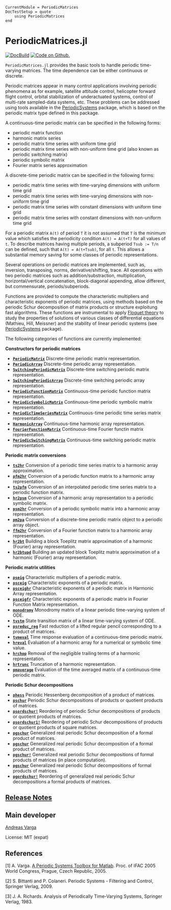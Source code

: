 ```@meta
CurrentModule = PeriodicMatrices
DocTestSetup = quote
    using PeriodicMatrices
end
```

# PeriodicMatrices.jl

[![DocBuild](https://github.com/andreasvarga/PeriodicMatrices.jl/workflows/CI/badge.svg)](https://github.com/andreasvarga/PeriodicMatrices.jl/actions)
[![Code on Github.](https://img.shields.io/badge/code%20on-github-blue.svg)](https://github.com/andreasvarga/PeriodicMatrices.jl)

`PeriodicMatrices.jl` provides the basic tools to handle periodic time-varying matrices. 
The time dependence can be either continuous or discrete. 

Periodic matrices appear in many control applications involving periodic phenomena as for example, satellite attitude control, helicopter forward flight control, 
orbital stabilization of underactuated systems, control of multi-rate sampled-data systems, etc. These problems can be addressed using tools available in 
the [PeriodicSystems](https://github.com/andreasvarga/PeriodicSystems.jl) package, which is based on the periodic matrix type defined in this package.  

A continuous-time periodic matrix can be specified in the following forms:

- periodic matrix function
- harmonic matrix series
- periodic matrix time series with uniform time grid 
- periodic matrix time series with non-uniform time grid (also known as periodic switching matrix)
- periodic symbolic matrix
- Fourier matrix series approximation   

A discrete-time periodic matrix can be specified in the following forms:

- periodic matrix time series with time-varying dimensions with uniform time grid
- periodic matrix time series with time-varying dimensions with non-uniform time grid
- periodic matrix time series with constant dimensions with uniform time grid
- periodic matrix time series with constant dimensions with non-uniform time grid

For a periodic matrix `A(t)` of period `T` it is not assumed that `T` is the minimum value
which satisfies the periodicity condition `A(t) = A(t+T)` for all values of `t`. To describe 
matrices having multiple periods, a subperiod `Tsub := T/n` can be defined, such that `A(t) = A(t+Tsub)`,
for all `t`. This allows a substantial memory saving for some classes of periodic representations. 

Several operations on periodic matrices are implemented, such as, inversion, transposing, norms, derivative/shifting, trace.
All operations with two periodic matrices such as addition/substraction, multiplication, horizontal/vertical concatenation, block-diagonal appending,
allow different, but commensurate, periods/subperiods.  

Functions are provided to compute the characteristic multipliers and characteristic exponents of periodic matrices, using methods based on the periodic Schur decomposition of matrix products 
or structure exploitung fast algorithms. 
These functions are instrumental to apply [Floquet theory](https://en.wikipedia.org/wiki/Floquet_theory) to study the properties of solutions of 
various classes of differential equations (Mathieu, Hill, Meissner) and the stability of linear periodic systems (see [PeriodicSystems](https://github.com/andreasvarga/PeriodicSystems.jl) package). 


The following categories of functions are currently implemented:

**Constructors for periodic matrices**

* **[`PeriodicMatrix`](@ref)**   Discrete-time periodic matrix representation.
* **[`PeriodicArray`](@ref)**    Discrete-time periodic array representation.
* **[`SwitchingPeriodicMatrix`](@ref)** Discrete-time switching periodic matrix representation.
* **[`SwitchingPeriodicArray`](@ref)** Discrete-time switching periodic array representation.
* **[`PeriodicFunctionMatrix`](@ref)**  Continuous-time periodic function matrix representation.
* **[`PeriodicSymbolicMatrix`](@ref)**   Continuous-time periodic symbolic matrix representation.
* **[`PeriodicTimeSeriesMatrix`](@ref)**   Continuous-time periodic time series matrix representation.
* **[`HarmonicArray`](@ref)**   Continuous-time harmonic array representation.
* **[`FourierFunctionMatrix`](@ref)**   Continuous-time Fourier functin matrix representation.
* **[`PeriodicSwitchingMatrix`](@ref)** Continuous-time switching periodic matrix representation.

**Periodic matrix conversions**

* **[`ts2hr`](@ref)**   Conversion of  a periodic time series matrix to a harmonic array approximation.
* **[`pfm2hr`](@ref)**  Conversion of  a periodic function matrix to a harmonic array representation. 
* **[`ts2pfm`](@ref)**  Conversion of  an interpolated periodic time series matrix to a periodic function matrix.
* **[`hr2psm`](@ref)**  Conversion of  a harmonic array representation to a periodic symbolic matrix.
* **[`psm2hr`](@ref)**  Conversion of  a periodic symbolic matrix into a harmonic array representation.
* **[`pm2pa`](@ref)**   Conversion of  a discrete-time periodic matrix object to a periodic array object.
* **[`ffm2hr`](@ref)**  Conversion of  a Fourier function matrix to a harmonic array representation. 
* **[`hr2bt`](@ref)**   Building a block Toeplitz matrix approximation of a harmonic (Fourier) array representation. 
* **[`hr2btupd`](@ref)**  Building an updated block Toeplitz matrix approximation of a harmonic (Fourier) array representation. 

**Periodic matrix utilities**

* **[`pseig`](@ref)**   Characteristic multipliers of a periodic matrix.
* **[`psceig`](@ref)**   Characteristic exponents of a periodic matrix.
* **[`psceighr`](@ref)**   Characteristic exponents of a periodic matrix in Harmonic Array representation.
* **[`psceigfr`](@ref)**   Characteristic exponents of a periodic matrix in Fourier Function Matrix representation.
* **[`monodromy`](@ref)**  Monodromy matrix of a linear periodic time-varying system of ODE.
* **[`tvstm`](@ref)**  State transition matrix of a linear time-varying system of ODE.
* **[`psreduc_reg`](@ref)**  Fast reduction of a lifted regular pencil corresponding to a product of matrices. 
* **[`tvmeval`](@ref)**  Time response evaluation of a continuous-time periodic matrix. 
* **[`hreval`](@ref)**  Evaluation of a harmonic array for a numerical or symbolic time value. 
* **[`hrchop`](@ref)**  Removal of the negligible trailing terms of a harmonic representation. 
* **[`hrtrunc`](@ref)**  Truncation of a harmonic representation.  
* **[`pmaverage`](@ref)**  Evaluation of the time averaged matrix of a continuous-time periodic matrix. 

**Periodic Schur decompositions**

* **[`phess`](@ref)**  Periodic Hessenberg decomposition of a product of matrices.
* **[`pschur`](@ref)**  Periodic Schur decompositions of products or quotient products of matrices. 
* **[`psordschur!`](@ref)**  Reordering of periodic Schur decompositions of products or quotient products of matrices.
* **[`psordschur1!`](@ref)**  Reordering of periodic Schur decompositions of products or quotient products of square matrices.
* **[`pgschur`](@ref)**  Generalized real periodic Schur decomposition of a formal product of matrices.
* **[`pgschur`](@ref)**  Generalized real periodic Schur decomposition of a formal product of matrices.
* **[`pgschur!`](@ref)**  Generalized real periodic Schur decompositions of formal products of matrices (in place computation).
* **[`pgschur`](@ref)**  Generalized real periodic Schur decompositions of formal products of matrices.
* **[`pgordschur!`](@ref)**  Reordering of generalized real periodic Schur decompositions a formal products of matrices.

## [Release Notes](https://github.com/andreasvarga/PeriodicMatrices.jl/blob/master/ReleaseNotes.md)

## Main developer

[Andreas Varga](https://sites.google.com/view/andreasvarga/home)

License: MIT (expat)

## References

[1] A. Varga. [A Periodic Systems Toolbox for Matlab](https://elib.dlr.de/12283/1/varga_ifac2005p1.pdf). Proc. of IFAC 2005 World Congress, Prague, Czech Republic, 2005.

[2] S. Bittanti and P. Colaneri. Periodic Systems - Filtering and Control, Springer Verlag, 2009.

[3] J. A. Richards. Analysis of Periodically Time-Varying Systems, Springer Verlag, 1983.
